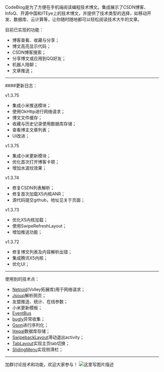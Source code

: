 CodeBlog是为了方便在手机端阅读编程技术博文。集成展示了CSDN博客、InfoQ、开源中国和ITEye上的技术博文，并提供了技术类型的选择，如移动开发、数据库、云计算等，让你随时随地都可以轻松阅读技术大牛的文章。

目前已实现的功能：
 - 博客查看、收藏与分享；
 - 博文高亮显示代码；
 - CSDN博客搜索；
 - 分享博文或应用到QQ好友；
 - 机器人陪聊；
 - 文章推送；

---
####更新日志：

v1.3.75
- 集成小米推送模块；
- 使用OkHttp进行网络请求；
- 博文文件缓存；
- 收藏与历史记录使用数据库存储；
- 查看博主文章列表；
- UI改进；

v1.3.75
- 集成小米更新模块；
- 优化首次打开博客卡顿；
- 增加水波纹效果；

v1.3.74
- 修复CSDN列表解析；
- 修复首次加载X5内核ANR；
- 源代码提交github，地址见关于页面；

v1.3.73
- 优化X5内核加载；
- 使用SwipeRefreshLayout；
- 增加推送功能；

v1.3.72
- 修复博文列表及内容解析出错；
- 集成腾讯X5内核；
- 优化UI；


---
使用到的技术点：
 - [Netroid](https://github.com/vince-styling/Netroid)(Volley拓展库)用于网络请求；
 - [Jsoup](https://github.com/jhy/jsoup)解析网页；
 - 友盟推送、统计、在线参数；
 - 小米更新模板；
 - [EventBus](https://github.com/greenrobot/EventBus)
 - [bugly](https://bugly.qq.com/v2/)异常收集；
 - [Gson](https://github.com/google/gson)进行序列化；
 - [litepal](https://github.com/LitePalFramework/LitePal)数据库存储；
 - [SwipebackLayout](https://github.com/ikew0ng/SwipeBackLayout)滑动退出activity；
 - [TabLayout](http://blog.csdn.net/brian512/article/details/51793430)实现主页tab切换；
 - [SlidingMenu](https://github.com/jfeinstein10/SlidingMenu)实现侧滑栏；

----------------
加群讨论技术和功能，欢迎大家参与！
![这里写图片描述](http://img.blog.csdn.net/20160817112120745)
